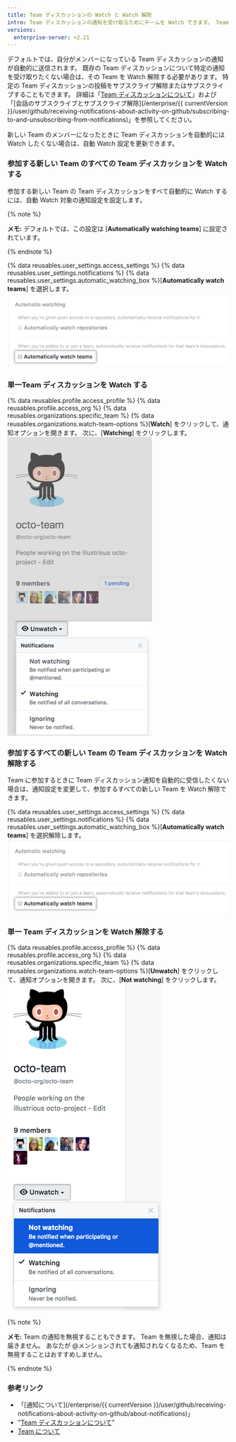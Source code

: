 ```yaml
---
title: Team ディスカッションの Watch と Watch 解除
intro: Team ディスカッションの通知を受け取るためにチームを Watch できます。 Team ディスカッションに関する通知を受け取りたくない場合は、Team の Watch を解除できます。
versions:
  enterprise-server: <2.21
---
```


デフォルトでは、自分がメンバーになっている Team ディスカッションの通知が自動的に送信されます。 既存の Team ディスカッションについて特定の通知を受け取りたくない場合は、その Team を Watch 解除する必要があります。 特定の Team ディスカッションの投稿をサブスクライブ解除またはサブスクライブすることもできます。 詳細は「[Team ディスカッションについて](/articles/about-team-discussions)」および「[会話のサブスクライブとサブスクライブ解除](/enterprise/{{ currentVersion }}/user/github/receiving-notifications-about-activity-on-github/subscribing-to-and-unsubscribing-from-notifications)」を参照してください。

新しい Team のメンバーになったときに Team ディスカッションを自動的には Watch したくない場合は、自動 Watch 設定を更新できます。

### 参加する新しい Team のすべての Team ディスカッションを Watch する

参加する新しい Team の Team ディスカッションをすべて自動的に Watch するには、自動 Watch 対象の通知設定を設定します。

{% note %}

**メモ:** デフォルトでは、この設定は [**Automatically watching teams**] に設定されています。

{% endnote %}

{% data reusables.user_settings.access_settings %}
{% data reusables.user_settings.notifications %}
{% data reusables.user_settings.automatic_watching_box %}[**Automatically watch teams**] を選択します。 ![Team を自動的に Watch するためのチェックボックス](/assets/images/help/notifications/automatic-team-discussions-watching.png)

### 単一Team ディスカッションを Watch する

{% data reusables.profile.access_profile %}
{% data reusables.profile.access_org %}
{% data reusables.organizations.specific_team %}
{% data reusables.organizations.watch-team-options %}[**Watch**] をクリックして、通知オプションを開きます。 次に、[**Watching**] をクリックします。 ![特定の Team のドロップダウンメニューの Watch オプション](/assets/images/help/notifications/specific-team-watch-options.png)

### 参加するすべての新しい Team の Team ディスカッションを Watch 解除する

Team に参加するときに Team ディスカッション通知を自動的に受信したくない場合は、通知設定を変更して、参加するすべての新しい Team を Watch 解除できます。

{% data reusables.user_settings.access_settings %}
{% data reusables.user_settings.notifications %}
{% data reusables.user_settings.automatic_watching_box %}[**Automatically watch teams**] を選択解除します。 ![デフォルトで選択されているチームの自動 Watch 設定](/assets/images/help/notifications/automatic-team-discussions-watching.png)

### 単一 Team ディスカッションを Watch 解除する

{% data reusables.profile.access_profile %}
{% data reusables.profile.access_org %}
{% data reusables.organizations.specific_team %}
{% data reusables.organizations.watch-team-options %}[**Unwatch**] をクリックして、通知オプションを開きます。 次に、[**Not watching**] をクリックします。 ![特定の Team のドロップダウンメニューの Watch オプション](/assets/images/help/notifications/specific-team-unwatch.png)

{% note %}

**メモ:** Team の通知を無視することもできます。 Team を無視した場合、通知は届きません。 あなたが @メンションされても通知されなくなるため、Team を無視することはおすすめしません。

{% endnote %}

### 参考リンク

- 「[通知について](/enterprise/{{ currentVersion }}/user/github/receiving-notifications-about-activity-on-github/about-notifications)」
- "[Team ディスカッションについて](/articles/about-team-discussions)"
- [Team について](/articles/about-teams)

